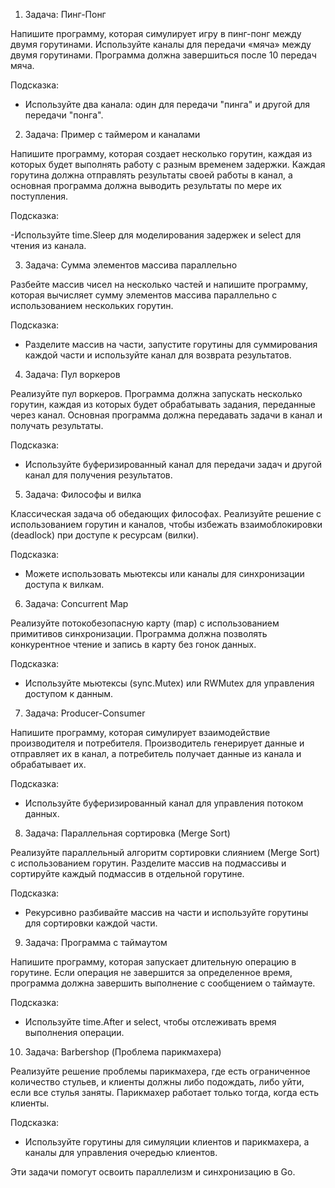 1. Задача: Пинг-Понг
   
Напишите программу, которая симулирует игру в пинг-понг между двумя горутинами. Используйте каналы для передачи «мяча» между двумя горутинами. Программа должна завершиться после 10 передач мяча.

Подсказка:

 - Используйте два канала: один для передачи "пинга" и другой для передачи "понга".

2. Задача: Пример с таймером и каналами
   
Напишите программу, которая создает несколько горутин, каждая из которых будет выполнять работу с разным временем задержки. Каждая горутина должна отправлять результаты своей работы в канал, а основная программа должна выводить результаты по мере их поступления.

Подсказка:

-Используйте time.Sleep для моделирования задержек и select для чтения из канала.

3. Задача: Сумма элементов массива параллельно
   
Разбейте массив чисел на несколько частей и напишите программу, которая вычисляет сумму элементов массива параллельно с использованием нескольких горутин.

Подсказка:

- Разделите массив на части, запустите горутины для суммирования каждой части и используйте канал для возврата результатов.
  
4. Задача: Пул воркеров
   
Реализуйте пул воркеров. Программа должна запускать несколько горутин, каждая из которых будет обрабатывать задания, переданные через канал. Основная программа должна передавать задачи в канал и получать результаты.

Подсказка:

- Используйте буферизированный канал для передачи задач и другой канал для получения результатов.
  
5. Задача: Философы и вилка
   
Классическая задача об обедающих философах. Реализуйте решение с использованием горутин и каналов, чтобы избежать взаимоблокировки (deadlock) при доступе к ресурсам (вилки).

Подсказка:

- Можете использовать мьютексы или каналы для синхронизации доступа к вилкам.

6. Задача: Concurrent Map
   
Реализуйте потокобезопасную карту (map) с использованием примитивов синхронизации. Программа должна позволять конкурентное чтение и запись в карту без гонок данных.

Подсказка:

- Используйте мьютексы (sync.Mutex) или RWMutex для управления доступом к данным.
  
7. Задача: Producer-Consumer
   
Напишите программу, которая симулирует взаимодействие производителя и потребителя. Производитель генерирует данные и отправляет их в канал, а потребитель получает данные из канала и обрабатывает их.

Подсказка:

- Используйте буферизированный канал для управления потоком данных.
  
8. Задача: Параллельная сортировка (Merge Sort)
   
Реализуйте параллельный алгоритм сортировки слиянием (Merge Sort) с использованием горутин. Разделите массив на подмассивы и сортируйте каждый подмассив в отдельной горутине.

Подсказка:

 - Рекурсивно разбивайте массив на части и используйте горутины для сортировки каждой части.
   
9. Задача: Программа с таймаутом
    
Напишите программу, которая запускает длительную операцию в горутине. Если операция не завершится за определенное время, программа должна завершить выполнение с сообщением о таймауте.

Подсказка:

- Используйте time.After и select, чтобы отслеживать время выполнения операции.
  
10. Задача: Barbershop (Проблема парикмахера)
    
Реализуйте решение проблемы парикмахера, где есть ограниченное количество стульев, и клиенты должны либо подождать, либо уйти, если все стулья заняты. Парикмахер работает только тогда, когда есть клиенты.

Подсказка:

- Используйте горутины для симуляции клиентов и парикмахера, а каналы для управления очередью клиентов.

Эти задачи помогут освоить параллелизм и синхронизацию в Go.
